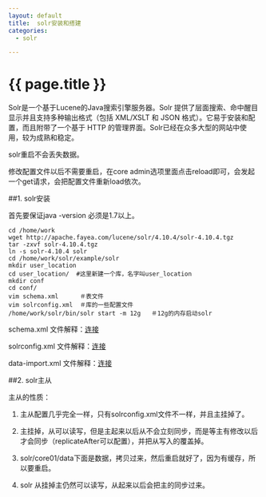 ```yaml
---
layout: default
title:  solr安装和搭建
categories:
  - solr

---
```

# {{ page.title }}
Solr是一个基于Lucene的Java搜索引擎服务器。Solr 提供了层面搜索、命中醒目显示并且支持多种输出格式（包括 XML/XSLT 和 JSON 格式）。它易于安装和配置，而且附带了一个基于 HTTP 的管理界面。Solr已经在众多大型的网站中使用，较为成熟和稳定。

solr重启不会丢失数据。

修改配置文件以后不需要重启，在core admin选项里面点击reload即可，会发起一个get请求，会把配置文件重新load依次。

##1. solr安装

首先要保证java -version  必须是1.7以上。

    cd /home/work
    wget http://apache.fayea.com/lucene/solr/4.10.4/solr-4.10.4.tgz
    tar -zxvf solr-4.10.4.tgz
    ln -s solr-4.10.4 solr
    cd /home/work/solr/example/solr
    mkdir user_location
    cd user_location/  #这里新建一个库，名字叫user_location
    mkdir conf
    cd conf/
    vim schema.xml      ＃表文件
    vim solrconfig.xml  ＃库的一些配置文件
    /home/work/solr/bin/solr start -m 12g   ＃12g的内存启动solr


schema.xml 文件解释：<a href="http://chenyyang.github.io/blog/2015/08/13/solr-schema/" target="_blank">连接</a>

solrconfig.xml 文件解释：<a href="http://chenyyang.github.io/blog/2015/08/13/solr-solrconfig/" target="_blank">连接</a>

data-import.xml 文件解释：<a href="http://chenyyang.github.io/blog/2015/08/13/solr-data-import/" target="_blank">连接</a>

##2. solr主从

主从的性质：

1. 主从配置几乎完全一样，只有solrconfig.xml文件不一样，并且主挂掉了。

2. 主挂掉，从可以读写，但是主起来以后从不会立刻同步，而是等主有修改以后才会同步（replicateAfter可以配置），并把从写入的覆盖掉。

3. solr/core01/data下面是数据，拷贝过来，然后重启就好了，因为有缓存，所以要重启。

4. solr 从挂掉主仍然可以读写，从起来以后会把主的同步过来。
